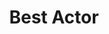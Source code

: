 ---
title: "Best Actor"
edition: 2020
winner: Kingsley Ben-Adir
kind: "actor"
film: one-night-in-miami.md
image: https://m.media-amazon.com/images/M/MV5BOWRjOGM0OGQtMzdmYy00ZGNhLWJmMDEtOWQ1YWNjMTliYWQwXkEyXkFqcGdeQXVyMTEyMjM2NDc2._V1_FMjpg_UX1280_.jpg
type: award
weight: 4
---